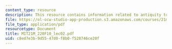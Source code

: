 ```yaml
---
content_type: resource
description: This resource contains information related to antiquity to chant.
file: https://ol-ocw-studio-app-production.s3.amazonaws.com/courses/21m-220-early-music-fall-2010/c8ed7e3b9d5547d0f8b0f528746ce20f_MIT21M_220F10_lec02.pdf
file_type: application/pdf
resourcetype: Document
title: MIT21M_220F10_lec02.pdf
uid: c8ed7e3b-9d55-47d0-f8b0-f528746ce20f
---
```

